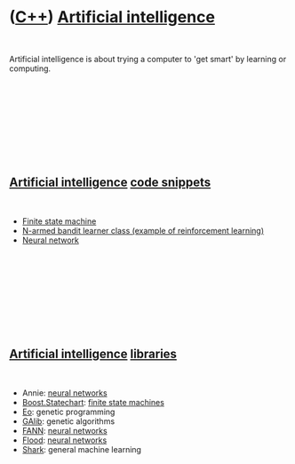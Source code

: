 



 

 

 

 

 

([C++](Cpp.htm)) [Artificial intelligence](CppArtificialIntelligence.htm)
=========================================================================

 

Artificial intelligence is about trying a computer to 'get smart' by
learning or computing.

 

 

 

 

 

[Artificial intelligence](CppArtificialIntelligence.htm) [code snippets](CppCodeSnippets.htm)
---------------------------------------------------------------------------------------------

 

-   [Finite state machine](CppFiniteStateMachine.htm)
-   [N-armed bandit learner class (example of
    reinforcement learning)](CppNarmedBanditLearner.htm)
-   [Neural network](CppNeuralNet.htm)

 

 

 

 

 

[Artificial intelligence](CppArtificialIntelligence.htm) [libraries](CppLibrary.htm)
------------------------------------------------------------------------------------

 

-   Annie: [neural networks](CppNeuralNet.htm)
-   [Boost.Statechart](CppStatechart.htm): [finite state
    machines](CppFiniteStateMachine.htm)
-   [Eo](CppEo.htm): genetic programming
-   [GAlib](CppGalib.htm): genetic algorithms
-   [FANN](CppFann.htm): [neural networks](CppNeuralNet.htm)
-   [Flood](CppFlood.htm): [neural networks](CppNeuralNet.htm)
-   [Shark](CppShark.htm): general machine learning

 

 

 

 

 





 



